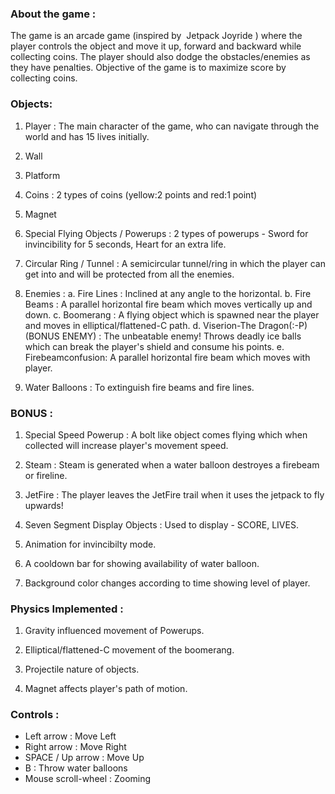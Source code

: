 ### About the game : 

The game is an arcade game (inspired by ​ Jetpack Joyride​ ) where the player controls the object and move it up, forward and backward while collecting coins. The player should also dodge the obstacles/enemies as they have penalties.
Objective of the game is to maximize score by collecting coins.

### Objects:

1. Player : The main character of the game, who can navigate through the world and has 15 lives initially. 

2. Wall

3. Platform

4. Coins : 2 types of coins (yellow:2 points and red:1 point)

5. Magnet

6. Special Flying Objects / Powerups : 2 types of powerups - Sword for invincibility for 5 seconds, Heart for an extra life.

7. Circular Ring / Tunnel : A semicircular tunnel/ring in which the player can get into and will be protected from all the enemies.

8. Enemies : 
	a. Fire Lines : Inclined at any angle to the horizontal.
	b. Fire Beams : A parallel horizontal fire beam which moves vertically up and down.
	c. Boomerang : A flying object which is spawned near the player and moves in elliptical/flattened-C path.
	d. Viserion-The Dragon(:-P)(BONUS ENEMY) : The unbeatable enemy! Throws deadly ice balls which can break the player's shield and consume his points.
    e. Firebeamconfusion: A parallel horizontal fire beam which moves with player.

9. Water Balloons : To extinguish fire beams and fire lines.

### BONUS : 

1. Special Speed Powerup : A bolt like object comes flying which when collected will increase player's movement speed.

2. Steam : Steam is generated when a water balloon destroyes a firebeam or fireline.

3. JetFire : The player leaves the JetFire trail when it uses the jetpack to fly upwards!

4. Seven Segment Display Objects : Used to display - SCORE, LIVES.

5. Animation for invincibilty mode.

6. A cooldown bar for showing availability of water balloon.

7. Background color changes according to time showing level of player.

### Physics Implemented : 

1. Gravity influenced movement of Powerups.

2. Elliptical/flattened-C movement of the boomerang.

3. Projectile nature of objects.

4. Magnet affects player's path of motion.

### Controls :

-  Left arrow         : Move Left
-  Right arrow        : Move Right
-  SPACE / Up arrow   : Move Up
-  B                  : Throw water balloons
-  Mouse scroll-wheel : Zooming